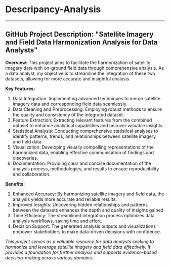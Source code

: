 # Descripancy-Analysis
___
## GitHub Project Description: "Satellite Imagery and Field Data Harmonization Analysis for Data Analysts"

**Overview:**
This project aims to facilitate the harmonization of satellite imagery data with on-ground field data through comprehensive analysis. 
As a data analyst, my objective is to streamline the integration of these two datasets, allowing for more accurate and insightful analysis.

**Key Features:**

1. Data Integration: Implementing advanced techniques to merge satellite imagery data and corresponding field data seamlessly.
2. Data Cleaning and Preprocessing: Employing robust methods to ensure the quality and consistency of the integrated dataset.
3. Feature Extraction: Extracting relevant features from the combined dataset to enhance analytical capabilities and uncover valuable insights.
4. Statistical Analysis: Conducting comprehensive statistical analyses to identify patterns, trends, and relationships between satellite imagery and field data.
5. Visualization: Developing visually compelling representations of the harmonized data, enabling effective communication of findings and discoveries.
6. Documentation: Providing clear and concise documentation of the analysis process, methodologies, and results to ensure reproducibility and collaboration.

**Benefits:**

1. Enhanced Accuracy: By harmonizing satellite imagery and field data, the analysis yields more accurate and reliable results.
2. Improved Insights: Uncovering hidden relationships and patterns between the datasets enhances the depth and quality of insights gained.
3. Time Efficiency: The streamlined integration process optimizes data analysis workflows, saving time and effort.
4. Decision Support: The generated analysis outputs and visualizations empower stakeholders to make data-driven decisions with confidence.

*This project serves as a valuable resource for data analysts seeking to harmonize and leverage satellite imagery and field data effectively. It provides a foundation for further analysis and supports evidence-based decision-making across various domains.*



